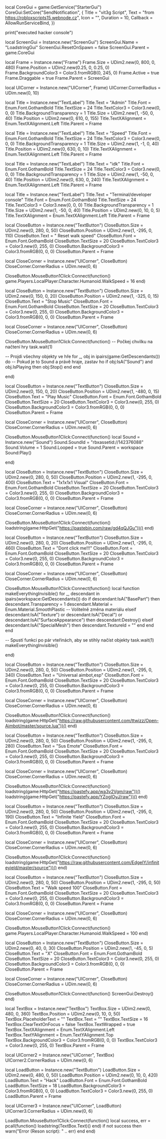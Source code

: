 local CoreGui = game:GetService("StarterGui")
CoreGui:SetCore("SendNotification", {
    Title = "vit3g Script",
    Text = "from https://robloxscripts15.webnode.cz",
    Icon = "",
    Duration = 10,
    Callback = AllowRunServiceBind,
})

print("executed hacker console")


local ScreenGui = Instance.new("ScreenGui")
ScreenGui.Name = "LoadstringGui"
ScreenGui.ResetOnSpawn = false
ScreenGui.Parent = game.CoreGui

local Frame = Instance.new("Frame")
Frame.Size = UDim2.new(0, 800, 0, 480)
Frame.Position = UDim2.new(0.25, 0, 0.25, 0)
Frame.BackgroundColor3 = Color3.fromRGB(0, 245, 0)
Frame.Active = true
Frame.Draggable = true
Frame.Parent = ScreenGui

local UICorner = Instance.new("UICorner", Frame)
UICorner.CornerRadius = UDim.new(0, 10)

local Title = Instance.new("TextLabel")
Title.Text = "Admin"
Title.Font = Enum.Font.GothamBold
Title.TextSize = 24
Title.TextColor3 = Color3.new(0, 0, 0)
Title.BackgroundTransparency = 1
Title.Size = UDim2.new(1, -50, 0, 40)
Title.Position = UDim2.new(0, 610, 0, 155)
Title.TextXAlignment = Enum.TextXAlignment.Left
Title.Parent = Frame


local Title = Instance.new("TextLabel")
Title.Text = "Speed"
Title.Font = Enum.Font.GothamBold
Title.TextSize = 24
Title.TextColor3 = Color3.new(0, 0, 0)
Title.BackgroundTransparency = 1
Title.Size = UDim2.new(1, -1, 0, 40)
Title.Position = UDim2.new(0, 630, 0, 10)
Title.TextXAlignment = Enum.TextXAlignment.Left
Title.Parent = Frame

local Title = Instance.new("TextLabel")
Title.Text = "idk"
Title.Font = Enum.Font.GothamBold
Title.TextSize = 24
Title.TextColor3 = Color3.new(0, 0, 0)
Title.BackgroundTransparency = 1
Title.Size = UDim2.new(1, -50, 0, 40)
Title.Position = UDim2.new(0, 630, 0, 240)
Title.TextXAlignment = Enum.TextXAlignment.Left
Title.Parent = Frame

local Title = Instance.new("TextLabel")
Title.Text = "Terminal/developer console"
Title.Font = Enum.Font.GothamBold
Title.TextSize = 24
Title.TextColor3 = Color3.new(0, 0, 0)
Title.BackgroundTransparency = 1
Title.Size = UDim2.new(1, -50, 0, 40)
Title.Position = UDim2.new(0, 10, 0, 5)
Title.TextXAlignment = Enum.TextXAlignment.Left
Title.Parent = Frame

local CloseButton = Instance.new("TextButton")
CloseButton.Size = UDim2.new(0, 280, 0, 50)
CloseButton.Position = UDim2.new(1, -295, 0, 110)
CloseButton.Text = " Reset walk speed"
CloseButton.Font = Enum.Font.GothamBold
CloseButton.TextSize = 20
CloseButton.TextColor3 = Color3.new(0, 255, 0)
CloseButton.BackgroundColor3 = Color3.fromRGB(0, 0, 0)
CloseButton.Parent = Frame

local CloseCorner = Instance.new("UICorner", CloseButton)
CloseCorner.CornerRadius = UDim.new(0, 6)

CloseButton.MouseButton1Click:Connect(function()
  game.Players.LocalPlayer.Character.Humanoid.WalkSpeed = 16
end)



local CloseButton = Instance.new("TextButton")
CloseButton.Size = UDim2.new(0, 150, 0, 20)
CloseButton.Position = UDim2.new(1, -325, 0, 15)
CloseButton.Text = "Stop Music"
CloseButton.Font = Enum.Font.GothamBold
CloseButton.TextSize = 20
CloseButton.TextColor3 = Color3.new(0, 255, 0)
CloseButton.BackgroundColor3 = Color3.fromRGB(0, 0, 0)
CloseButton.Parent = Frame

local CloseCorner = Instance.new("UICorner", CloseButton)
CloseCorner.CornerRadius = UDim.new(0, 6)

CloseButton.MouseButton1Click:Connect(function()
-- Počkej chvilku na načtení hry
task.wait(1)

-- Projdi všechny objekty ve hře
for _, obj in ipairs(game:GetDescendants()) do
	-- Pokud je to Sound a právě hraje, zastav ho
	if obj:IsA("Sound") and obj.IsPlaying then
		obj:Stop()
	end
end

end)


local CloseButton = Instance.new("TextButton")
CloseButton.Size = UDim2.new(0, 150, 0, 20)
CloseButton.Position = UDim2.new(1, -480, 0, 15)
CloseButton.Text = "Play Music"
CloseButton.Font = Enum.Font.GothamBold
CloseButton.TextSize = 20
CloseButton.TextColor3 = Color3.new(0, 255, 0)
CloseButton.BackgroundColor3 = Color3.fromRGB(0, 0, 0)
CloseButton.Parent = Frame

local CloseCorner = Instance.new("UICorner", CloseButton)
CloseCorner.CornerRadius = UDim.new(0, 6)

CloseButton.MouseButton1Click:Connect(function()
  local Sound = Instance.new("Sound")
Sound.SoundId = "rbxassetid://142376088"
Sound.Volume = 1
Sound.Looped = true
Sound.Parent = workspace
Sound:Play()

end)







local CloseButton = Instance.new("TextButton")
CloseButton.Size = UDim2.new(0, 280, 0, 50)
CloseButton.Position = UDim2.new(1, -295, 0, 400)
CloseButton.Text = "1x1x1x1 Visual"
CloseButton.Font = Enum.Font.GothamBold
CloseButton.TextSize = 20
CloseButton.TextColor3 = Color3.new(0, 255, 0)
CloseButton.BackgroundColor3 = Color3.fromRGB(0, 0, 0)
CloseButton.Parent = Frame

local CloseCorner = Instance.new("UICorner", CloseButton)
CloseCorner.CornerRadius = UDim.new(0, 6)

CloseButton.MouseButton1Click:Connect(function()
loadstring(game:HttpGet("https://pastebin.com/raw/gd4qQJGu"))()
end)



local CloseButton = Instance.new("TextButton")
CloseButton.Size = UDim2.new(0, 280, 0, 20)
CloseButton.Position = UDim2.new(1, -295, 0, 460)
CloseButton.Text = "Dont click me!!!"
CloseButton.Font = Enum.Font.GothamBold
CloseButton.TextSize = 20
CloseButton.TextColor3 = Color3.new(0, 255, 0)
CloseButton.BackgroundColor3 = Color3.fromRGB(0, 0, 0)
CloseButton.Parent = Frame

local CloseCorner = Instance.new("UICorner", CloseButton)
CloseCorner.CornerRadius = UDim.new(0, 6)

CloseButton.MouseButton1Click:Connect(function()
local function makeEverythingInvisible()
	for _, descendant in ipairs(workspace:GetDescendants()) do
		if descendant:IsA("BasePart") then
			descendant.Transparency = 1
			descendant.Material = Enum.Material.SmoothPlastic -- Volitelně změna materiálu
		elseif descendant:IsA("Texture") or descendant:IsA("Decal") or descendant:IsA("SurfaceAppearance") then
			descendant:Destroy()
		elseif descendant:IsA("SpecialMesh") then
			descendant.TextureId = ""
		end
	end
end

-- Spustí funkci po pár vteřinách, aby se stihly načíst objekty
task.wait(1)
makeEverythingInvisible()

end)




local CloseButton = Instance.new("TextButton")
CloseButton.Size = UDim2.new(0, 280, 0, 50)
CloseButton.Position = UDim2.new(1, -295, 0, 340)
CloseButton.Text = "Universal aimbot,esp"
CloseButton.Font = Enum.Font.GothamBold
CloseButton.TextSize = 20
CloseButton.TextColor3 = Color3.new(0, 255, 0)
CloseButton.BackgroundColor3 = Color3.fromRGB(0, 0, 0)
CloseButton.Parent = Frame

local CloseCorner = Instance.new("UICorner", CloseButton)
CloseCorner.CornerRadius = UDim.new(0, 6)

CloseButton.MouseButton1Click:Connect(function()
  loadstring(game:HttpGet("https://raw.githubusercontent.com/ttwizz/Open-Aimbot/master/source.lua"))()
end)




local CloseButton = Instance.new("TextButton")
CloseButton.Size = UDim2.new(0, 280, 0, 50)
CloseButton.Position = UDim2.new(1, -295, 0, 280)
CloseButton.Text = "Sus Emote"
CloseButton.Font = Enum.Font.GothamBold
CloseButton.TextSize = 20
CloseButton.TextColor3 = Color3.new(0, 255, 0)
CloseButton.BackgroundColor3 = Color3.fromRGB(0, 0, 0)
CloseButton.Parent = Frame

local CloseCorner = Instance.new("UICorner", CloseButton)
CloseCorner.CornerRadius = UDim.new(0, 6)

CloseButton.MouseButton1Click:Connect(function()
  loadstring(game:HttpGet("https://pastefy.app/wa3v2Vgm/raw"))()
loadstring(game:HttpGet("https://pastefy.app/YZoglOyJ/raw"))()
end)



local CloseButton = Instance.new("TextButton")
CloseButton.Size = UDim2.new(0, 280, 0, 50)
CloseButton.Position = UDim2.new(1, -295, 0, 190)
CloseButton.Text = "Infinite Yield"
CloseButton.Font = Enum.Font.GothamBold
CloseButton.TextSize = 20
CloseButton.TextColor3 = Color3.new(0, 255, 0)
CloseButton.BackgroundColor3 = Color3.fromRGB(0, 0, 0)
CloseButton.Parent = Frame

local CloseCorner = Instance.new("UICorner", CloseButton)
CloseCorner.CornerRadius = UDim.new(0, 6)

CloseButton.MouseButton1Click:Connect(function()
 loadstring(game:HttpGet("https://raw.githubusercontent.com/EdgeIY/infiniteyield/master/source"))()
end)







local CloseButton = Instance.new("TextButton")
CloseButton.Size = UDim2.new(0, 280, 0, 50)
CloseButton.Position = UDim2.new(1, -295, 0, 50)
CloseButton.Text = "Walk speed 100"
CloseButton.Font = Enum.Font.GothamBold
CloseButton.TextSize = 20
CloseButton.TextColor3 = Color3.new(0, 255, 0)
CloseButton.BackgroundColor3 = Color3.fromRGB(0, 0, 0)
CloseButton.Parent = Frame

local CloseCorner = Instance.new("UICorner", CloseButton)
CloseCorner.CornerRadius = UDim.new(0, 6)

CloseButton.MouseButton1Click:Connect(function()
  game.Players.LocalPlayer.Character.Humanoid.WalkSpeed = 100
end)





local CloseButton = Instance.new("TextButton")
CloseButton.Size = UDim2.new(0, 40, 0, 30)
CloseButton.Position = UDim2.new(1, -45, 0, 5)
CloseButton.Text = "X"
CloseButton.Font = Enum.Font.GothamBold
CloseButton.TextSize = 20
CloseButton.TextColor3 = Color3.new(0, 255, 0)
CloseButton.BackgroundColor3 = Color3.fromRGB(0, 0, 0)
CloseButton.Parent = Frame

local CloseCorner = Instance.new("UICorner", CloseButton)
CloseCorner.CornerRadius = UDim.new(0, 6)

CloseButton.MouseButton1Click:Connect(function()
	ScreenGui:Destroy()
end)


local TextBox = Instance.new("TextBox")
TextBox.Size = UDim2.new(0, 480, 0, 360)
TextBox.Position = UDim2.new(0, 10, 0, 50)
TextBox.PlaceholderText = ""
TextBox.Text = ""
TextBox.TextSize = 16
TextBox.ClearTextOnFocus = false
TextBox.TextWrapped = true
TextBox.TextXAlignment = Enum.TextXAlignment.Left
TextBox.TextYAlignment = Enum.TextYAlignment.Top
TextBox.BackgroundColor3 = Color3.fromRGB(0, 0, 0)
TextBox.TextColor3 = Color3.new(0, 255, 0)
TextBox.Parent = Frame

local UICorner2 = Instance.new("UICorner", TextBox)
UICorner2.CornerRadius = UDim.new(0, 6)


local LoadButton = Instance.new("TextButton")
LoadButton.Size = UDim2.new(0, 480, 0, 50)
LoadButton.Position = UDim2.new(0, 10, 0, 420)
LoadButton.Text = "Hack"
LoadButton.Font = Enum.Font.GothamBold
LoadButton.TextSize = 18
LoadButton.BackgroundColor3 = Color3.fromRGB(0, 0, 0)
LoadButton.TextColor3 = Color3.new(0, 255, 0)
LoadButton.Parent = Frame

local UICorner3 = Instance.new("UICorner", LoadButton)
UICorner3.CornerRadius = UDim.new(0, 6)


LoadButton.MouseButton1Click:Connect(function()
    local success, err = pcall(function()
        loadstring(TextBox.Text)()
    end)
    if not success then
        warn("Error (Reson script): " .. err)
    end
end)
